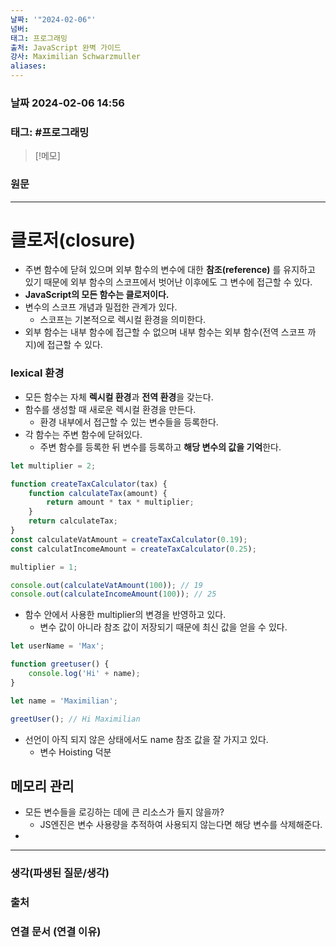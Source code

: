 ```yaml
---
날짜: '"2024-02-06"'
넘버: 
태그: 프로그래밍
출처: JavaScript 완벽 가이드
강사: Maximilian Schwarzmuller
aliases:
---
```

### 날짜  2024-02-06 14:56

### 태그: #프로그래밍 

>[!메모]
>

### 원문
---
# 클로저(closure)
- 주변 함수에 닫혀 있으며 외부 함수의 변수에 대한 **참조(reference)** 를 유지하고 있기 때문에 외부 함수의 스코프에서 벗어난 이후에도 그 변수에 접근할 수 있다.
- **JavaScript의 모든 함수는 클로저이다.**
- 변수의 스코프 개념과 밀접한 관계가 있다.
	- 스코프는 기본적으로 렉시컬 환경을 의미한다.
- 외부 함수는 내부 함수에 접근할 수 없으며 내부 함수는 외부 함수(전역 스코프 까지)에 접근할 수 있다.
### lexical 환경
- 모든 함수는 자체 **렉시컬 환경**과 **전역 환경**을 갖는다.
- 함수를 생성할 때 새로운 렉시컬 환경을 만든다.
	- 환경 내부에서 접근할 수 있는 변수들을 등록한다.
- 각 함수는 주변 함수에 닫혀있다.
	- 주변 함수를 등록한 뒤 변수를 등록하고 **해당 변수의 값을 기억**한다.
```js
let multiplier = 2;

function createTaxCalculator(tax) {
	function calculateTax(amount) {
		return amount * tax * multiplier;
	}
	return calculateTax;
}
const calculateVatAmount = createTaxCalculator(0.19);
const calculatIncomeAmount = createTaxCalculator(0.25);

multiplier = 1;

console.out(calculateVatAmount(100)); // 19
console.out(calculateIncomeAmount(100)); // 25
```
- 함수 안에서 사용한 multiplier의 변경을 반영하고 있다.
	- 변수 값이 아니라 참조 값이 저장되기 때문에 최신 값을 얻을 수 있다.
```js
let userName = 'Max';

function greetuser() {
	console.log('Hi' + name);
}

let name = 'Maximilian';

greetUser(); // Hi Maximilian
```
- 선언이 아직 되지 않은 상태에서도 name 참조 값을 잘 가지고 있다.
	- 변수 Hoisting 덕분
## 메모리 관리
- 모든 변수들을 로깅하는 데에 큰 리소스가 들지 않을까?
	- JS엔진은 변수 사용량을 추적하여 사용되지 않는다면 해당 변수를 삭제해준다.
- 

---
### 생각(파생된 질문/생각)

### 출처

### 연결 문서 (연결 이유)
